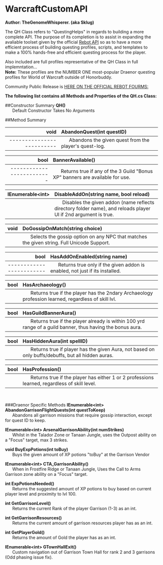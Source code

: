 WarcraftCustomAPI
=================

**Author: TheGenomeWhisperer. (aka Sklug)**

The QH Class refers to "QuestingHelps" in regards to building a more complete API.  The purpose of its completion is to assist in expanding the avaliable toolset given by the official [Rebot API](http://www.rebot.to/showthread.php?t=1899) so as to have a more efficient process of building questing profiles, scripts, and templates to make a 100% hands-free and efficient questing process for the player.

Also included are full profiles representative of the QH Class in full implemntation...  
**Note:** These profiles are the NUMBER ONE most-popular Draenor questing profiles for World of Warcraft outside of Honorbuddy.

Community Public Release is [HERE ON THE OFFICIAL REBOT FOURMS:](http://www.rebot.to/showthread.php?t=4930)

**The following list contains all Methods and Properties of the QH.cs Class:**

##Constructor Summary
**QH()**  
    &nbsp;&nbsp;&nbsp;&nbsp;&nbsp;&nbsp;Default Constructor Takes No Arguments
    
##Method Summary  

|void | AbandonQuest(int questID)|
|-----:|:--------------------------|
|-------------------------|&nbsp;&nbsp;&nbsp;&nbsp;&nbsp;&nbsp;Abandons the given quest from the player's quest-log.|

|bool |BannerAvailable()|
|-----:|:--------------------------|
|-------------------------|&nbsp;&nbsp;&nbsp;&nbsp;&nbsp;&nbsp;Returns true if any of the 3 Guild "Bonus XP" banners are available for use.|

|IEnumerable\<int\> | DisableAddOn(string name, bool reload)|
|-----:|:--------------------------|
||&nbsp;&nbsp;&nbsp;&nbsp;&nbsp;&nbsp;Disables the given addon (name reflects directory folder name), and reloads player UI if 2nd argument is true.|

|void |DoGossipOnMatch(string choice)|
|-----:|:--------------------------|
||&nbsp;&nbsp;&nbsp;&nbsp;&nbsp;&nbsp;Selects the gossip option on any NPC that matches the given string. Full Unicode Support.|

|bool |HasAddOnEnabled(string name)|
|-----:|:--------------------------|
|------------------------|&nbsp;&nbsp;&nbsp;&nbsp;&nbsp;&nbsp;Returns true only if the given addon is enabled, not just if its installed.|

|bool |HasArchaeology()|
|-----:|:--------------------------|
||&nbsp;&nbsp;&nbsp;&nbsp;&nbsp;&nbsp;Returns true if the player has the 2ndary Archaeology profession learned, regardless of skill lvl.|

|bool |HasGuildBannerAura()|
|-----:|:--------------------------|
||&nbsp;&nbsp;&nbsp;&nbsp;&nbsp;&nbsp;Returns true if the player already is within 100 yrd range of a guild banner, thus having the bonus aura.|

|bool |HasHiddenAura(int spellID)|
|-----:|:--------------------------|
||&nbsp;&nbsp;&nbsp;&nbsp;&nbsp;&nbsp;Returns true if player has the given Aura, not based on only buffs/debuffs, but all hidden auras.|

|bool |HasProfession()|
|-----:|:--------------------------|
||&nbsp;&nbsp;&nbsp;&nbsp;&nbsp;&nbsp;Returns true if the player has either 1 or 2 professions learned, regardless of skill level.|


&nbsp;&nbsp;&nbsp;&nbsp;&nbsp;&nbsp;


###Draenor Specific Methods
**IEnumerable\<int\> AbandonGarrisonFlightQuests(int questToKeep)**  
&nbsp;&nbsp;&nbsp;&nbsp;&nbsp;&nbsp;Abandons all garrison missions that require gossip interaction, except for quest ID to keep.

**IEnumerable\<int\> ArsenalGarrisonAbility(int numStrikes)**  
&nbsp;&nbsp;&nbsp;&nbsp;&nbsp;&nbsp;Whilst in the Talador Zone or Tanaan Jungle, uses the Outpost ability on a "Focus" target, max 3 strikes.

**void BuyExpPotions(int toBuy)**  
&nbsp;&nbsp;&nbsp;&nbsp;&nbsp;&nbsp;Buys the given amount of XP potions "toBuy" at the Garrison Vendor

**IEnumerable\<int\> CTA_GarrisonAbility()**  
&nbsp;&nbsp;&nbsp;&nbsp;&nbsp;&nbsp;When in Frostfire Ridge or Tanaan Jungle, Uses the Call to Arms Garrison zone ability on a "Focus" target.

**int ExpPotionsNeeded()**  
&nbsp;&nbsp;&nbsp;&nbsp;&nbsp;&nbsp;Returns the suggested amount of XP potions to buy based on current player level and proximity to lvl 100.

**int GetGarrisonLevel()**  
&nbsp;&nbsp;&nbsp;&nbsp;&nbsp;&nbsp;Returns the current Rank of the player Garrison (1-3) as an int.

**int GetGarrisonResources()**  
&nbsp;&nbsp;&nbsp;&nbsp;&nbsp;&nbsp;Returns the current amount of garrison resources player has as an int.

**int GetPlayerGold()**  
&nbsp;&nbsp;&nbsp;&nbsp;&nbsp;&nbsp;Returns the amount of Gold the player has as an int.

**IEnumerable\<int\> GTownHallExit()**  
&nbsp;&nbsp;&nbsp;&nbsp;&nbsp;&nbsp;Custom navigation out of Garrison Town Hall for rank 2 and 3 garrisons (Odd phasing issue fix).


&nbsp;&nbsp;&nbsp;&nbsp;&nbsp;&nbsp;


&nbsp;&nbsp;&nbsp;&nbsp;&nbsp;&nbsp;


&nbsp;&nbsp;&nbsp;&nbsp;&nbsp;&nbsp;
